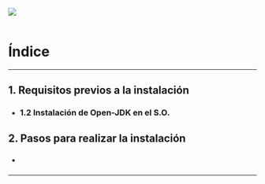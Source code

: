 ![](assets/README-65a8327d.png)
<br/>
<br/>

# Índice #
<hr/>

## 1. Requisitos previos a la instalación ##
* ### 1.2 Instalación de Open-JDK en el S.O. ###

## 2. Pasos para realizar la instalación ##
* ### ###


<hr/>
